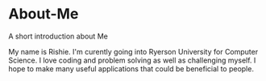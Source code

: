 # About-Me
A short introduction about Me

My name is Rishie. I'm curently going into Ryerson University for Computer Science. I love coding and problem solving as well as challenging myself. I hope to make many useful applications that could be beneficial to people.

